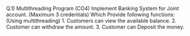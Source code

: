 Q.1) Multithreading Program (CO4)
Implement Banking System for Joint account. (Maximum 3 credentials) Which Provide following functions: (Using multithreading)
    1. Customers can view the available balance.
    2. Customer can withdraw the amount.
    3. Customer can Deposit the money.
